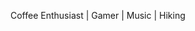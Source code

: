 Coffee Enthusiast | Gamer | Music | Hiking
<!---
Joshuakibwage/Joshuakibwage is a ✨ special ✨ repository because its `README.md` (this file) appears on your GitHub profile.
You can click the Preview link to take a look at your changes. 
--->
